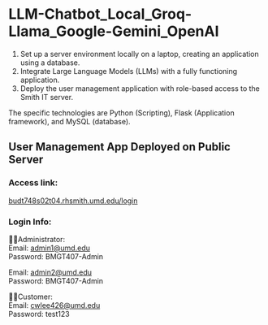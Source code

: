 # LLM-Chatbot_Local_Groq-Llama_Google-Gemini_OpenAI
1. Set up a server environment locally on a laptop, creating an application using a database. 
2. Integrate Large Language Models (LLMs) with a fully functioning application.
3. Deploy the user management application with role-based access to the Smith IT server.  

The specific technologies are Python (Scripting), Flask (Application framework), and MySQL (database). 

## User Management App Deployed on Public Server
### Access link:  
[budt748s02t04.rhsmith.umd.edu/login](https://budt748s02t04.rhsmith.umd.edu/login)
### Login Info:  

👩‍💻Administrator:  
Email: admin1@umd.edu  
Password: BMGT407-Admin

Email: admin2@umd.edu  
Password: BMGT407-Admin

🧑‍🎓Customer:  
Email: cwlee426@umd.edu  
Password: test123
